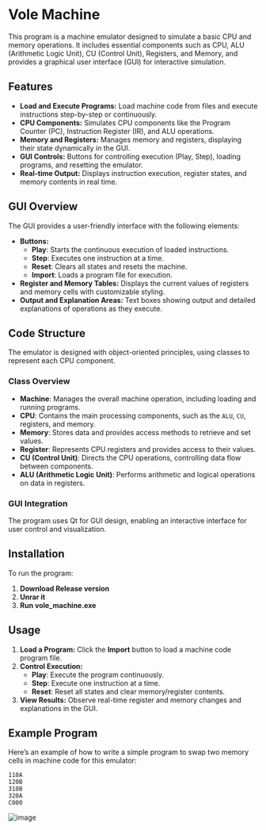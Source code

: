 

# Vole Machine

This program is a machine emulator designed to simulate a basic CPU and memory operations. It includes essential components such as CPU, ALU (Arithmetic Logic Unit), CU (Control Unit), Registers, and Memory, and provides a graphical user interface (GUI) for interactive simulation.

## Features

- **Load and Execute Programs:** Load machine code from files and execute instructions step-by-step or continuously.
- **CPU Components:** Simulates CPU components like the Program Counter (PC), Instruction Register (IR), and ALU operations.
- **Memory and Registers:** Manages memory and registers, displaying their state dynamically in the GUI.
- **GUI Controls:** Buttons for controlling execution (Play, Step), loading programs, and resetting the emulator.
- **Real-time Output:** Displays instruction execution, register states, and memory contents in real time.
  
## GUI Overview

The GUI provides a user-friendly interface with the following elements:

- **Buttons:** 
  - **Play**: Starts the continuous execution of loaded instructions.
  - **Step**: Executes one instruction at a time.
  - **Reset**: Clears all states and resets the machine.
  - **Import**: Loads a program file for execution.
- **Register and Memory Tables:** Displays the current values of registers and memory cells with customizable styling.
- **Output and Explanation Areas:** Text boxes showing output and detailed explanations of operations as they execute.
  
## Code Structure

The emulator is designed with object-oriented principles, using classes to represent each CPU component.

### Class Overview

- **Machine**: Manages the overall machine operation, including loading and running programs.
- **CPU**: Contains the main processing components, such as the `ALU`, `CU`, registers, and memory.
- **Memory**: Stores data and provides access methods to retrieve and set values.
- **Register**: Represents CPU registers and provides access to their values.
- **CU (Control Unit)**: Directs the CPU operations, controlling data flow between components.
- **ALU (Arithmetic Logic Unit)**: Performs arithmetic and logical operations on data in registers.

### GUI Integration

The program uses Qt for GUI design, enabling an interactive interface for user control and visualization. 

## Installation

To run the program:

1. **Download Release version** 
2. **Unrar it** 
3. **Run vole_machine.exe** 


## Usage

1. **Load a Program:** Click the **Import** button to load a machine code program file.
2. **Control Execution:**
   - **Play**: Execute the program continuously.
   - **Step**: Execute one instruction at a time.
   - **Reset**: Reset all states and clear memory/register contents.
3. **View Results:** Observe real-time register and memory changes and explanations in the GUI.

## Example Program

Here’s an example of how to write a simple program to swap two memory cells in machine code for this emulator:

```
110A
120B
310B
320A
C000
```
![image](https://github.com/user-attachments/assets/6bf15199-2ffc-4003-96cb-4e753c3529a8)

